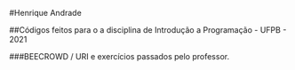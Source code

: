#Henrique Andrade

##Códigos feitos para o a disciplina de Introdução a Programação - UFPB - 2021

###BEECROWD / URI e exercícios passados pelo professor.
